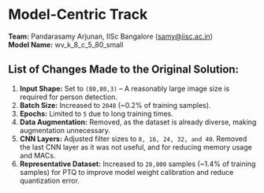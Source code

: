 # **Model-Centric Track**

**Team:** Pandarasamy Arjunan, IISc Bangalore ([samy@iisc.ac.in](mailto:samy@iisc.ac.in))  
**Model Name:** wv_k_8_c_5_80_small  

## List of Changes Made to the Original Solution:

1. **Input Shape:** Set to `(80,80,3)` – A reasonably large image size is required for person detection.  
2. **Batch Size:** Increased to `2048` (~0.2% of training samples).
3. **Epochs:** Limited to `5` due to long training times.  
4. **Data Augmentation:** Removed, as the dataset is already diverse, making augmentation unnecessary.  
5. **CNN Layers:** Adjusted filter sizes to `8, 16, 24, 32, and 40`. Removed the last CNN layer as it was not useful, and for reducing memory usage and MACs.  
6. **Representative Dataset:** Increased to `20,000` samples (~1.4% of training samples) for PTQ to improve model weight calibration and reduce quantization error.  



